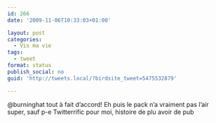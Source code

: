 ```yaml
---
id: 266
date: '2009-11-06T10:33:03+01:00'

layout: post
categories:
  - Vis ma vie
tags:
  - tweet
format: status
publish_social: no
guid: 'http://tweets.local/?birdsite_tweet=5475532879'

---
```


@burninghat tout à fait d’accord! Eh puis le pack n’a vraiment pas l’air super, sauf p-e Twitterrific pour moi, histoire de plu avoir de pub